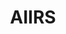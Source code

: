 ---
title: AIIRS
redirect_from:
    - /aiirs-artificial-intelligence-image-resizer/
    - /aaiir/
    - /wp/plugins/aiirs-artificial-intelligence-image-resizer/
    - /wp/plugins/aaiir/
redirect_to: https://wordpress.org/plugins/aiirs-artificial-intelligence-image-resizer
---
